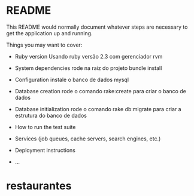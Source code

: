 # README

This README would normally document whatever steps are necessary to get the
application up and running.

Things you may want to cover:

* Ruby version
Usando ruby versão 2.3 com gerenciador rvm

* System dependencies
rode na raiz do projeto bundle install

* Configuration
instale o banco de dados mysql

* Database creation
rode o comando rake:create para criar o banco de dados

* Database initialization
rode o comando rake db:migrate para criar a estrutura do banco de dados

* How to run the test suite

* Services (job queues, cache servers, search engines, etc.)

* Deployment instructions

* ...
# restaurantes